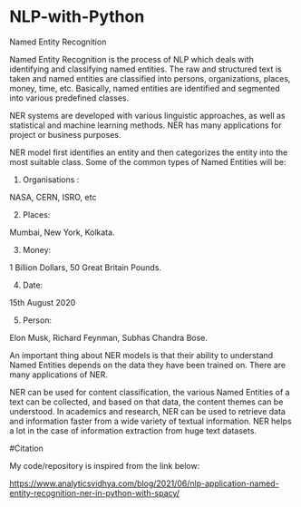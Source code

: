 # NLP-with-Python

Named Entity Recognition

Named Entity Recognition is the process of NLP which deals with identifying and classifying named entities. The raw and structured text is taken and named entities are classified into persons, organizations, places, money, time, etc. Basically, named entities are identified and segmented into various predefined classes.

NER systems are developed with various linguistic approaches, as well as statistical and machine learning methods. NER has many applications for project or business purposes.

NER model first identifies an entity and then categorizes the entity into the most suitable class. Some of the common types of Named Entities will be:

1. Organisations :

NASA, CERN, ISRO, etc

2. Places:

Mumbai, New York, Kolkata.

3. Money:

1 Billion Dollars, 50 Great Britain Pounds.

4. Date:

15th August 2020

5. Person:

Elon Musk, Richard Feynman, Subhas Chandra Bose.

An important thing about NER models is that their ability to understand Named Entities depends on the data they have been trained on. There are many applications of NER.

NER can be used for content classification, the various Named Entities of a text can be collected, and based on that data, the content themes can be understood. In academics and research, NER can be used to retrieve data and information faster from a wide variety of textual information. NER helps a lot in the case of information extraction from huge text datasets.

#Citation

My code/repository is inspired from the link below:

https://www.analyticsvidhya.com/blog/2021/06/nlp-application-named-entity-recognition-ner-in-python-with-spacy/
